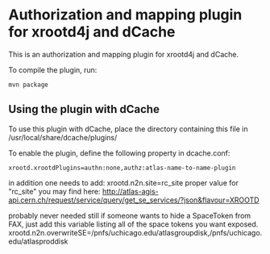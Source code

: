 Authorization and mapping plugin for xrootd4j and dCache
========================================================

This is an authorization and mapping plugin for xrootd4j and dCache.

To compile the plugin, run:

    mvn package


Using the plugin with dCache
----------------------------

To use this plugin with dCache, place the directory containing this
file in /usr/local/share/dcache/plugins/

To enable the plugin, define the following property in dcache.conf:

    xrootd.xrootdPlugins=authn:none,authz:atlas-name-to-name-plugin
    
in addition one needs to add:
    xrootd.n2n.site=rc_site
    proper value for "rc_site" you may find here: http://atlas-agis-api.cern.ch/request/service/query/get_se_services/?json&flavour=XROOTD
    
probably never needed still if someone wants to hide a SpaceToken from FAX, just add this variable listing all of the space tokens you want exposed.
    xrootd.n2n.overwriteSE=/pnfs/uchicago.edu/atlasgroupdisk,/pnfs/uchicago.edu/atlasproddisk
    
